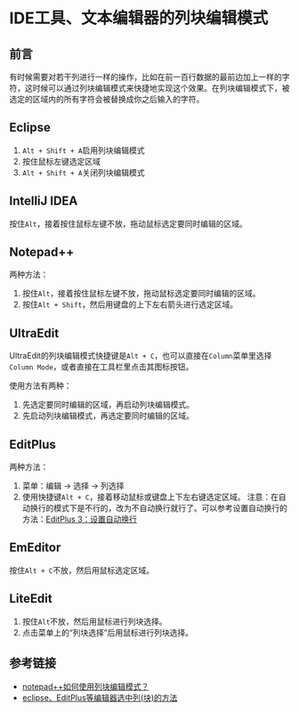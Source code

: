 # IDE工具、文本编辑器的列块编辑模式

## 前言

有时候需要对若干列进行一样的操作，比如在前一百行数据的最前边加上一样的字符，这时候可以通过列块编辑模式来快捷地实现这个效果。在列块编辑模式下，被选定的区域内的所有字符会被替换成你之后输入的字符。
<!--more-->

## Eclipse

1. `Alt + Shift + A`启用列块编辑模式
2. 按住鼠标左键选定区域
3. `Alt + Shift + A`关闭列块编辑模式

## IntelliJ IDEA

按住`Alt`，接着按住鼠标左键不放，拖动鼠标选定要同时编辑的区域。

## Notepad++

两种方法：
1. 按住`Alt`，接着按住鼠标左键不放，拖动鼠标选定要同时编辑的区域。
2. 按住`Alt + Shift`，然后用键盘的上下左右箭头进行选定区域。

## UltraEdit

UltraEdit的列块编辑模式快捷键是`Alt + C`，也可以直接在`Column`菜单里选择`Column Mode`，或者直接在工具栏里点击其图标按钮。

使用方法有两种：
1. 先选定要同时编辑的区域，再启动列块编辑模式。
2. 先启动列块编辑模式，再选定要同时编辑的区域。

## EditPlus

两种方法：
1. 菜单：编辑 -> 选择 -> 列选择 
2. 使用快捷键`Alt + C`，接着移动鼠标或键盘上下左右键选定区域。 
注意：在自动换行的模式下是不行的，改为不自动换行就行了。可以参考设置自动换行的方法：[EditPlus 3：设置自动换行](https://www.cnblogs.com/qianyu10472/p/8395493.html)

## EmEditor

按住`Alt + C`不放，然后用鼠标选定区域。

## LiteEdit

1. 按住`Alt`不放，然后用鼠标进行列块选择。
2. 点击菜单上的“列块选择”后用鼠标进行列块选择。

## 参考链接

* [notepad++如何使用列块编辑模式？](https://jingyan.baidu.com/article/3c48dd3484e50ce10be358f0.html)
* [eclipse、EditPlus等编辑器选中列(块)的方法](https://blog.csdn.net/gnail_oug/article/details/70054317)
